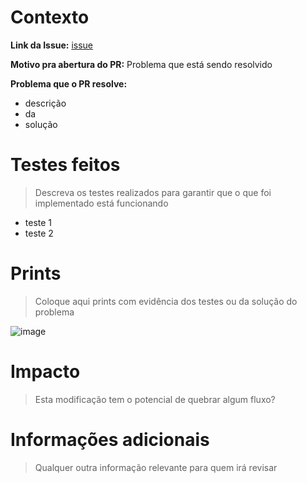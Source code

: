 # Contexto

**Link da Issue:** [issue]()

**Motivo pra abertura do PR:** Problema que está sendo resolvido

**Problema que o PR resolve:**
- descrição
- da
- solução

# Testes feitos
> Descreva os testes realizados para garantir que o que foi implementado está funcionando
- teste 1
- teste 2

# Prints
> Coloque aqui prints com evidência dos testes ou da solução do problema

![image](https://github.com/user-attachments/assets/1286b9e0-59cd-4a1a-b888-6aa25d6f6dc6)

# Impacto
> Esta modificação tem o potencial de quebrar algum fluxo?

# Informações adicionais
> Qualquer outra informação relevante para quem irá revisar

